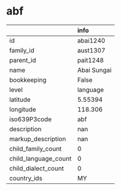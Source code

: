 # abf
|                      | info        |
|:---------------------|:------------|
| id                   | abai1240    |
| family_id            | aust1307    |
| parent_id            | pait1248    |
| name                 | Abai Sungai |
| bookkeeping          | False       |
| level                | language    |
| latitude             | 5.55394     |
| longitude            | 118.306     |
| iso639P3code         | abf         |
| description          | nan         |
| markup_description   | nan         |
| child_family_count   | 0           |
| child_language_count | 0           |
| child_dialect_count  | 0           |
| country_ids          | MY          |